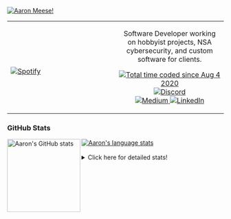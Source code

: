 [![Aaron Meese!](https://user-images.githubusercontent.com/17814535/88975338-a2aabf00-d27f-11ea-963f-8a19608716b4.png)](https://github.com/ajmeese7/readme-ascii "README ASCII")

<!-- Modified from project here: https://github.com/novatorem/novatorem -->
<table width="100%"> 
  <tr>
  <td width="50%">
      
&nbsp; <br> [![Spotify](https://ajmeese7.vercel.app/api/spotify)](https://open.spotify.com/user/ajmeese)

  </td>
  <td width="50%">
    <p align="center">
    Software Developer working on hobbyist projects, NSA cybersecurity, and custom software for clients.
    </p>
    <p align="center">
      <a href="https://wakatime.com/@f726891d-3b02-46cd-9b60-e8c59f9e2b14">
        <img src="https://wakatime.com/badge/user/f726891d-3b02-46cd-9b60-e8c59f9e2b14.svg" alt="Total time coded since Aug 4 2020" title="WakaTime" />
      </a>
      <a href="http://link.aaronmeese.com/discord">
        <img src="https://img.shields.io/badge/discord-ajmeese7%234835-369?style=flat-square&logo=discord&logoColor=white&color=purple" alt="Discord" title="Discord">
      </a>
      <br />
      <a href="https://link.aaronmeese.com/medium">
        <img src="https://img.shields.io/badge/medium-ajmeese7-1DB954?style=flat-square&logo=medium&logoColor=white" alt="Medium" title="Medium">
      </a>
      <a href="https://link.aaronmeese.com/linkedin">
        <img src="https://img.shields.io/badge/linkedIn-aaronmeese-1DB954?style=flat-square&logo=linkedin&logoColor=white&color=blue" alt="LinkedIn" title="LinkedIn">
      </a>
    </p>
  </td>

</table>

[//]: <> (The `&nbsp;` is to have Aphelion take up more space)

### GitHub Stats ###

<a href="https://profile-summary-for-github.com/user/ajmeese7">
  <img align="left" height="170px" src="https://github-readme-stats.vercel.app/api?username=ajmeese7&show_icons=true&line_height=27&count_private=true" alt="Aaron's GitHub stats"/>
  <img src="https://github-readme-stats.vercel.app/api/top-langs/?username=ajmeese7&hide_langs_below=5&layout=compact" alt="Aaron's language stats"/>
</a>

<br />
<br />
<details>
<summary>Click here for detailed stats!</summary>

### :zap: Recent Activity
<!--START_SECTION:activity-->
1. ❗️ Opened issue [#42](https://github.com/os-js/osjs-filemanager-application/issues/42) in [os-js/osjs-filemanager-application](https://github.com/os-js/osjs-filemanager-application)
2. 💪 Opened PR [#16](https://github.com/os-js/osjs-cli/pull/16) in [os-js/osjs-cli](https://github.com/os-js/osjs-cli)
3. ❗️ Opened issue [#192](https://github.com/DustinBrett/daedalOS/issues/192) in [DustinBrett/daedalOS](https://github.com/DustinBrett/daedalOS)
4. 🗣 Commented on [#190](https://github.com/DustinBrett/daedalOS/issues/190) in [DustinBrett/daedalOS](https://github.com/DustinBrett/daedalOS)
5. ❗️ Opened issue [#191](https://github.com/DustinBrett/daedalOS/issues/191) in [DustinBrett/daedalOS](https://github.com/DustinBrett/daedalOS)
<!--END_SECTION:activity-->

### 🧐 Waka Stats
<!--START_SECTION:waka-->
![Code Time](http://img.shields.io/badge/Code%20Time-1%2C225%20hrs%2040%20mins-blue)

**🐱 My GitHub Data** 

> 🏆 1,064 Contributions in the Year 2022
 > 
> 📦 197.4 kB Used in GitHub's Storage 
 > 
> 💼 Opted to Hire
 > 
> 📜 79 Public Repositories 
 > 
> 🔑 29 Private Repositories  
 > 
**I'm an Early 🐤** 

```text
🌞 Morning    173 commits    █████░░░░░░░░░░░░░░░░░░░░   20.92% 
🌆 Daytime    310 commits    █████████░░░░░░░░░░░░░░░░   37.48% 
🌃 Evening    333 commits    ██████████░░░░░░░░░░░░░░░   40.27% 
🌙 Night      11 commits     ░░░░░░░░░░░░░░░░░░░░░░░░░   1.33%

```
📅 **I'm Most Productive on Sunday** 

```text
Monday       125 commits    ███░░░░░░░░░░░░░░░░░░░░░░   15.11% 
Tuesday      132 commits    ████░░░░░░░░░░░░░░░░░░░░░   15.96% 
Wednesday    87 commits     ██░░░░░░░░░░░░░░░░░░░░░░░   10.52% 
Thursday     119 commits    ███░░░░░░░░░░░░░░░░░░░░░░   14.39% 
Friday       87 commits     ██░░░░░░░░░░░░░░░░░░░░░░░   10.52% 
Saturday     120 commits    ███░░░░░░░░░░░░░░░░░░░░░░   14.51% 
Sunday       157 commits    ████░░░░░░░░░░░░░░░░░░░░░   18.98%

```


📊 **This Week I Spent My Time On** 

```text
⌚︎ Time Zone: America/New_York

💬 Programming Languages: 
JavaScript               7 hrs 4 mins        ███████████████████░░░░░░   78.19% 
Markdown                 1 hr 1 min          ██░░░░░░░░░░░░░░░░░░░░░░░   11.34% 
Python                   17 mins             ░░░░░░░░░░░░░░░░░░░░░░░░░   3.15% 
Bash                     15 mins             ░░░░░░░░░░░░░░░░░░░░░░░░░   2.78% 
C                        13 mins             ░░░░░░░░░░░░░░░░░░░░░░░░░   2.52%

🐱‍💻 Projects: 
aaronmeese.com           6 hrs 57 mins       ███████████████████░░░░░░   76.95% 
vault                    43 mins             ██░░░░░░░░░░░░░░░░░░░░░░░   8.08% 
osjs-server              25 mins             █░░░░░░░░░░░░░░░░░░░░░░░░   4.63% 
stack_overflow           20 mins             █░░░░░░░░░░░░░░░░░░░░░░░░   3.82% 
Learning C               13 mins             ░░░░░░░░░░░░░░░░░░░░░░░░░   2.58%

```

**I Mostly Code in JavaScript** 

```text
JavaScript               32 repos            ████████████░░░░░░░░░░░░░   48.48% 
HTML                     9 repos             ███░░░░░░░░░░░░░░░░░░░░░░   13.64% 
Python                   5 repos             ██░░░░░░░░░░░░░░░░░░░░░░░   7.58% 
Java                     4 repos             █░░░░░░░░░░░░░░░░░░░░░░░░   6.06% 
CSS                      3 repos             █░░░░░░░░░░░░░░░░░░░░░░░░   4.55%

```



 Last Updated on 29/08/2022 16:03:46 UTC
<!--END_SECTION:waka-->
</details>
